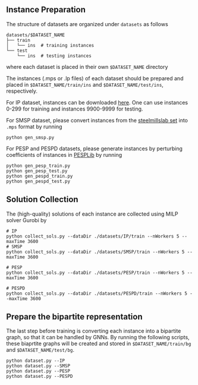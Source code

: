 
## Instance Preparation

The structure of datasets are organized under `datasets` as follows
```plaintext
datasets/$DATASET_NAME
├── train
│   └── ins  # training instances
└── test
    └── ins  # testing instances
```
where each dataset is placed in their own `$DATASET_NAME` directory

The instances (.mps or .lp files) of each dataset should be prepared and placed in `$DATASET_NAME/train/ins` and `$DATASET_NAME/test/ins`, respectively.

For IP dataset, instances can be downloaded [here](https://github.com/ds4dm/ml4co-competition/blob/main/DATA.md). One can use instances 0-299 for training and instances 9900-9999 for testing.


For SMSP dataset, please convert instances from the [steelmillslab set](http://becool.info.ucl.ac.be/steelmillslab) into `.mps` format by running

```plaintext
python gen_smsp.py
```



For PESP and PESPD datasets, please generate instances by perturbing coefficients of instances in [PESPLib](https://timpasslib.aalto.fi/pesplib.html) by running

    python gen_pesp_train.py
    python gen_pesp_test.py
    python gen_pespd_train.py
    python gen_pespd_test.py
  

## Solution Collection

The (high-quality) solutions of each instance are collected using MILP solver Gurobi by


```plaintext
# IP
python collect_sols.py --dataDir ./datasets/IP/train --nWorkers 5 --maxTime 3600
# SMSP
python collect_sols.py --dataDir ./datasets/SMSP/train --nWorkers 5 --maxTime 3600

# PESP
python collect_sols.py --dataDir ./datasets/PESP/train --nWorkers 5 --maxTime 3600

# PESPD
python collect_sols.py --dataDir ./datasets/PESPD/train --nWorkers 5 --maxTime 3600
```



## Prepare the bipartite representation

The last step before training is converting each instance into a bipartite graph, so that it can be handled by GNNs. By running the following scripts, these biaprtite graphs will be created and stored in `$DATASET_NAME/train/bg` and `$DATASET_NAME/test/bg`.

```plaintext
python dataset.py --IP
python dataset.py --SMSP
python dataset.py --PESP
python dataset.py --PESPD
```
